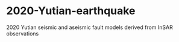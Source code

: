 # 2020-Yutian-earthquake
2020 Yutian seismic and aseismic fault models derived from InSAR observations
